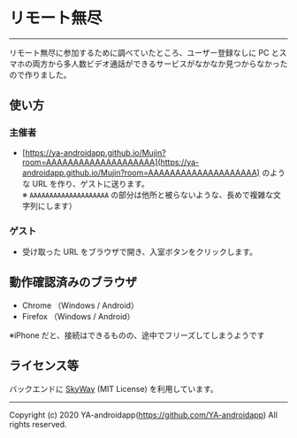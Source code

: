 # リモート無尽

---

リモート無尽に参加するために調べていたところ、ユーザー登録なしに PC とスマホの両方から多人数ビデオ通話ができるサービスがなかなか見つからなかったので作りました。

## 使い方

### 主催者

- [https://ya-androidapp.github.io/Mujin?room=AAAAAAAAAAAAAAAAAAAA](https://ya-androidapp.github.io/Mujin?room=AAAAAAAAAAAAAAAAAAAA) のような URL を作り、ゲストに送ります。<br>※ `AAAAAAAAAAAAAAAAAAAA` の部分は他所と被らないような、長めで複雑な文字列にします）

### ゲスト

- 受け取った URL をブラウザで開き、入室ボタンをクリックします。

## 動作確認済みのブラウザ

- Chrome （Windows / Android）
- Firefox （Windows / Android）

※iPhone だと、接続はできるものの、途中でフリーズしてしまうようです

## ライセンス等

バックエンドに [SkyWay](https://webrtc.ecl.ntt.com/en/) (MIT License) を利用しています。

---

Copyright (c) 2020 YA-androidapp(https://github.com/YA-androidapp) All rights reserved.
